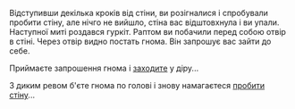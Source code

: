 Відступивши декілька кроків від стіни, ви розігналися і спробували пробити 
стіну, але нічго не вийшло, стіна вас відштовхнула і ви упали.
Наступної миті роздався гуркіт. Раптом ви побачили перед собою отвір в стіні.
Через отвір видно  постать гнома. Він запрошує вас зайти до себе.

Приймаєте запрошення гнома і [заходите](../whait/go-with-dwarf/go-with-dwarf.md) у діру...

З диким ревом б'єте гнома по голові і знову намагаєтеся
[пробити стіну](../whait/break-through-wall-again/break-through-wall-again.md)...
